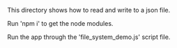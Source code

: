 This directory shows how to read and write to a json file.

Run 'npm i' to get the node modules.

Run the app through the 'file_system_demo.js' script file.